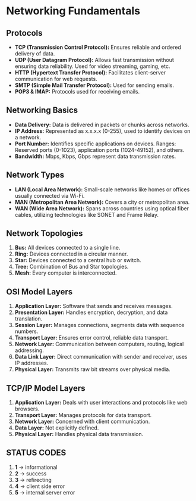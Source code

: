 # Networking Fundamentals

## Protocols
- **TCP (Transmission Control Protocol):** Ensures reliable and ordered delivery of data.
- **UDP (User Datagram Protocol):** Allows fast transmission without ensuring data reliability. Used for video streaming, gaming, etc.
- **HTTP (Hypertext Transfer Protocol):** Facilitates client-server communication for web requests.
- **SMTP (Simple Mail Transfer Protocol):** Used for sending emails.
- **POP3 & IMAP:** Protocols used for receiving emails.

## Networking Basics
- **Data Delivery:** Data is delivered in packets or chunks across networks.
- **IP Address:** Represented as x.x.x.x (0-255), used to identify devices on a network.
- **Port Number:** Identifies specific applications on devices. Ranges: Reserved ports (0-1023), application ports (1024-49152), and others.
- **Bandwidth:** Mbps, Kbps, Gbps represent data transmission rates.

## Network Types
- **LAN (Local Area Network):** Small-scale networks like homes or offices usually connected via Wi-Fi.
- **MAN (Metropolitan Area Network):** Covers a city or metropolitan area.
- **WAN (Wide Area Network):** Spans across countries using optical fiber cables, utilizing technologies like SONET and Frame Relay.

## Network Topologies
1. **Bus:** All devices connected to a single line.
2. **Ring:** Devices connected in a circular manner.
3. **Star:** Devices connected to a central hub or switch.
4. **Tree:** Combination of Bus and Star topologies.
5. **Mesh:** Every computer is interconnected.

## OSI Model Layers
1. **Application Layer:** Software that sends and receives messages.
2. **Presentation Layer:** Handles encryption, decryption, and data translation.
3. **Session Layer:** Manages connections, segments data with sequence numbers.
4. **Transport Layer:** Ensures error control, reliable data transport.
5. **Network Layer:** Communication between computers, routing, logical addressing.
6. **Data Link Layer:** Direct communication with sender and receiver, uses IP addresses.
7. **Physical Layer:** Transmits raw bit streams over physical media.

## TCP/IP Model Layers
1. **Application Layer:** Deals with user interactions and protocols like web browsers.
2. **Transport Layer:** Manages protocols for data transport.
3. **Network Layer:** Concerned with client communication.
4. **Data Layer:** Not explicitly defined.
5. **Physical Layer:** Handles physical data transmission.

## STATUS CODES
1. **1** -> informational
2. **2** -> success
3. **3** -> refirecting
4. **4** -> client side error
5. **5** -> internal server error
